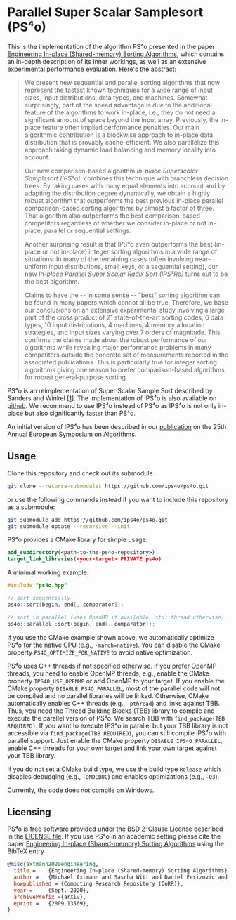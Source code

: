 # Parallel Super Scalar Samplesort (PS⁴o)

This is the implementation of the algorithm PS⁴o presented in the paper [Engineering In-place (Shared-memory) Sorting Algorithms](https://arxiv.org/abs/2009.13569),
which contains an in-depth description of its inner workings, as well as an extensive experimental performance evaluation.
Here's the abstract:

> We present new sequential and parallel sorting algorithms that now
> represent the fastest known techniques for a wide range of input
> sizes, input distributions, data types, and machines. Somewhat
> surprisingly, part of the speed advantage is due to the additional
> feature of the algorithms to work in-place, i.e., they do not need a
> significant amount of space beyond the input array. Previously, the
> in-place feature often implied performance penalties. Our main
> algorithmic contribution is a blockwise approach to in-place data
> distribution that is provably cache-efficient.  We also parallelize
> this approach taking dynamic load balancing and memory locality into
> account.
>
> Our new comparison-based algorithm *In-place Superscalar Samplesort
> (IPS⁴o)*, combines this technique with branchless decision
> trees. By taking cases with many equal elements into account and
> by adapting the distribution degree dynamically, we obtain a
> highly robust algorithm that outperforms the best previous
> in-place parallel comparison-based sorting algorithms by almost a
> factor of three. That algorithm also outperforms the best
> comparison-based competitors regardless of whether we consider
> in-place or not in-place, parallel or sequential settings.
>
> Another surprising result is that IPS⁴o even outperforms the best
> (in-place or not in-place) integer sorting algorithms in a wide
> range of situations. In many of the remaining cases (often involving
> near-uniform input distributions, small keys, or a sequential
> setting), our new *In-place Parallel Super Scalar Radix Sort
> (IPS²Ra)* turns out to be the best algorithm.
>
> Claims to have the -- in some sense -- "best" sorting algorithm can
> be found in many papers which cannot all be true.  Therefore, we
> base our conclusions on an extensive experimental study involving a
> large part of the cross product of 21 state-of-the-art sorting
> codes, 6 data types, 10 input distributions, 4 machines, 4 memory
> allocation strategies, and input sizes varying over 7 orders of
> magnitude. This confirms the claims made about the robust
> performance of our algorithms while revealing major performance
> problems in many competitors outside the concrete set of
> measurements reported in the associated publications. This is
> particularly true for integer sorting algorithms giving one reason
> to prefer comparison-based algorithms for robust general-purpose
> sorting.

PS⁴o is an reimplementation of Super Scalar Sample Sort described by Sanders and Winkel [[1](http://algo2.iti.kit.edu/sanders/papers/ssss.pdf)].
The implementation of IPS⁴o is also available on [github](https://github.com/ips4o/ips4o).
We recommend to use IPS⁴o instead of PS⁴o as IPS⁴o is not only in-place but also significantly faster than PS⁴o.

An initial version of IPS⁴o has been described in our [publication](https://drops.dagstuhl.de/opus/volltexte/2017/7854/pdf/LIPIcs-ESA-2017-9.pdf) on the 25th Annual European Symposium on Algorithms.

## Usage

Clone this repository and check out its submodule

```bash
git clone --recurse-submodules https://github.com/ips4o/ps4o.git
```

or use the following commands instead if you want to include this repository as a submodule:

```bash
git submodule add https://github.com/ips4o/ps4o.git
git submodule update --recursive --init
```

PS⁴o provides a CMake library for simple usage:

```CMake
add_subdirectory(<path-to-the-ps4o-repository>)
target_link_libraries(<your-target> PRIVATE ps4o)
```

A minimal working example:

```C++
#include "ps4o.hpp"

// sort sequentially
ps4o::sort(begin, end[, comparator]);

// sort in parallel (uses OpenMP if available, std::thread otherwise)
ps4o::parallel::sort(begin, end[, comparator]);
```

If you use the CMake example shown above, we automatically optimize PS⁴o for the native CPU (e.g., `-march=native`).
You can disable the CMake property `PS4O_OPTIMIZE_FOR_NATIVE` to avoid native optimization.

PS⁴o uses C++ threads if not specified otherwise.
If you prefer OpenMP threads, you need to enable OpenMP threads, e.g., enable the CMake property `IPS4O_USE_OPENMP` or add OpenMP to your target.
If you enable the CMake property `DISABLE_PS4O_PARALLEL`, most of the parallel code will not be compiled and no parallel libraries will be linked.
Otherwise, CMake automatically enables C++ threads (e.g., `-pthread`) and links against TBB.
Thus, you need the Thread Building Blocks (TBB) library to compile and execute the parallel version of PS⁴o.
We search TBB with `find_package(TBB REQUIRED)`.
If you want to execute IPS⁴o in parallel but your TBB library is not accessible via `find_package(TBB REQUIRED)`, you can still compile IPS⁴o with parallel support. 
Just enable the CMake property `DISABLE_IPS4O_PARALLEL`, enable C++ threads for your own target and link your own target against your TBB library.

If you do not set a CMake build type, we use the build type `Release` which disables debugging (e.g., `-DNDEBUG`) and enables optimizations (e.g., `-O3`).

Currently, the code does not compile on Windows.

## Licensing

PS⁴o is free software provided under the BSD 2-Clause License described in the [LICENSE file](LICENSE). If you use PS⁴o in an academic setting please cite the paper [Engineering In-place (Shared-memory) Sorting Algorithms](https://arxiv.org/abs/2009.13569) using the BibTeX entry

```bibtex 
@misc{axtmann2020engineering,
  title =	 {Engineering In-place (Shared-memory) Sorting Algorithms},
  author =	 {Michael Axtmann and Sascha Witt and Daniel Ferizovic and Peter Sanders},
  howpublished = {Computing Research Repository (CoRR)},
  year =	 {Sept. 2020},
  archivePrefix ={arXiv},
  eprint =	 {2009.13569},
}
```
